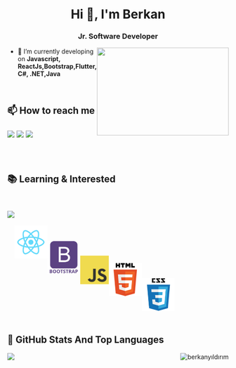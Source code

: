 <h1 align="center">Hi 👋, I'm Berkan</h1>
<h3 align="center">Jr. Software Developer</h3>


<img src="https://media.giphy.com/media/RbDKaczqWovIugyJmW/giphy.gif" align="right" width="300" height="200">




- 🤔 I’m currently developing on **Javascript, ReactJs,Bootstrap,Flutter,C#, .NET,Java**


<br />
<h2> 📫 How to reach me

<p align='center'>

<a href="mailto:berkanyldrim@gmail.com"><img src="https://img.shields.io/badge/Gmail-e82a09.svg?&style=for-the-badge&logo=gmail&logoColor=white" /></a>
 <a href="https://www.linkedin.com/in/berkanyldrim"><img src="https://img.shields.io/badge/linkedin-%230077B5.svg?&style=for-the-badge&logo=linkedin&logoColor=white" /></a>
 <a href="https://twitter.com/berkanyildrm"><img src="https://img.shields.io/twitter/url?color=blue&label=Twitter&logo=twitter&style=for-the-badge&url=https%3A%2F%2Ftwitter.com%2Fberkanyildrm" /></a>
</p>  





<br />

## 📚 Learning & Interested
<code>

<img align="left" height="75" src="https://user-images.githubusercontent.com/34273337/107853598-04033b80-6e28-11eb-9902-dca5d00d8ac9.png">

<img align="left" alt="React" width="75px" src="https://raw.githubusercontent.com/github/explore/80688e429a7d4ef2fca1e82350fe8e3517d3494d/topics/react/react.png"/>

<img align="left" src="https://raw.githubusercontent.com/devicons/devicon/master/icons/bootstrap/bootstrap-plain-wordmark.svg" alt="bootstrap" width="75"/>

<img align="left" alt="JavaScript" width="65px" src="https://raw.githubusercontent.com/github/explore/80688e429a7d4ef2fca1e82350fe8e3517d3494d/topics/javascript/javascript.png" />
<img align="left" alt="HTML5" width="75px" src="https://raw.githubusercontent.com/github/explore/80688e429a7d4ef2fca1e82350fe8e3517d3494d/topics/html/html.png"/>

<img align="left" alt="CSS3" width="75px" src="https://raw.githubusercontent.com/github/explore/80688e429a7d4ef2fca1e82350fe8e3517d3494d/topics/css/css.png"/>
</code>


<br /><br /><br /><br />

## 📌 GitHub Stats And Top Languages
<p><img align="right" src="https://github-readme-stats.vercel.app/api/top-langs?username=berkanyldrim&layout=compact&hide=html%22%20alt=%22berkanyldrim" alt="berkanyıldırım" /></p>
<p><img align="left" src="https://github-readme-stats.vercel.app/api?username=berkanyldrim&show_icons=true" /></p>




